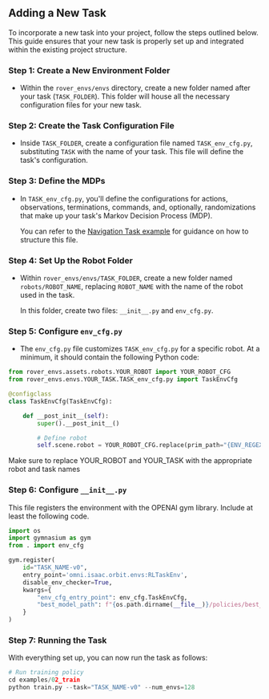 ## Adding a New Task

To incorporate a new task into your project, follow the steps outlined below. This guide ensures that your new task is properly set up and integrated within the existing project structure.

### Step 1: Create a New Environment Folder

- Within the `rover_envs/envs` directory, create a new folder named after your task (`TASK_FOLDER`). This folder will house all the necessary configuration files for your new task.

### Step 2: Create the Task Configuration File

- Inside `TASK_FOLDER`, create a configuration file named `TASK_env_cfg.py`, substituting `TASK` with the name of your task. This file will define the task's configuration.

### Step 3: Define the MDPs

- In `TASK_env_cfg.py`, you'll define the configurations for actions, observations, terminations, commands, and, optionally, randomizations that make up your task's Markov Decision Process (MDP).

  You can refer to the [Navigation Task example](https://github.com/abmoRobotics/isaac_rover_orbit/blob/main/rover_envs/envs/navigation/rover_env_cfg.py) for guidance on how to structure this file.

### Step 4: Set Up the Robot Folder

- Within `rover_envs/envs/TASK_FOLDER`, create a new folder named `robots/ROBOT_NAME`, replacing `ROBOT_NAME` with the name of the robot used in the task.

  In this folder, create two files: `__init__.py` and `env_cfg.py`.

### Step 5: Configure `env_cfg.py`

- The `env_cfg.py` file customizes `TASK_env_cfg.py` for a specific robot. At a minimum, it should contain the following Python code:

```python
from rover_envs.assets.robots.YOUR_ROBOT import YOUR_ROBOT_CFG
from rover_envs.envs.YOUR_TASK.TASK_env_cfg.py import TaskEnvCfg

@configclass
class TaskEnvCfg(TaskEnvCfg):

    def __post_init__(self):
        super().__post_init__()

        # Define robot
        self.scene.robot = YOUR_ROBOT_CFG.replace(prim_path="{ENV_REGEX_NS}/Robot")
```
Make sure to replace YOUR_ROBOT and YOUR_TASK with the appropriate robot and task names

### Step 6: Configure `__init__.py`

This file registers the environment with the OPENAI gym library. Include at least the following code.
```python
import os
import gymnasium as gym
from . import env_cfg

gym.register(
    id="TASK_NAME-v0",
    entry_point='omni.isaac.orbit.envs:RLTaskEnv',
    disable_env_checker=True,
    kwargs={
        "env_cfg_entry_point": env_cfg.TaskEnvCfg,
        "best_model_path": f"{os.path.dirname(__file__)}/policies/best_agent.pt", # This is optional
    }
)

```

### Step 7: Running the Task

With everything set up, you can now run the task as follows:

```python
# Run training policy
cd examples/02_train
python train.py --task="TASK_NAME-v0" --num_envs=128
```
